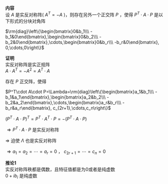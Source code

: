 **内容**  
设 $A$ 是实反对称阵( $A^T=-A$ )，则存在另外一个正交阵 $P$ ，使得 $P^T\cdot A\cdot P$ 是以下形式的分块对角阵  
  
$\rm{diag}\left\{\begin{bmatrix}0&b_1\\\ -b_1&0\end{bmatrix},\begin{bmatrix}0&b_2\\\ -b_2&0\end{bmatrix},\cdots,\begin{bmatrix}0&b_r\\\ -b_r&0\end{bmatrix}, 0,\cdots,0\right\}$  
  
**证明**  
实反对称阵是实正规阵  
$A\cdot A^T=-A^2=A^T\cdot A$  
  
存在 $P$ 正交阵，使得  
  
$P^T\cdot A\cdot P=\Lambda=\rm{diag}\left\{\begin{bmatrix}a_1&b_1\\\ -b_1&a_1\end{bmatrix},\begin{bmatrix}a_2&b_2\\\ -b_2&a_2\end{bmatrix},\cdots,\begin{bmatrix}a_r&b_r\\\ -b_r&a_r\end{bmatrix}, c_{2r+1},\cdots,c_n\right\}$  
  
$(P^T\cdot A\cdot P)^T=P^T\cdot A^T\cdot P=-(P^T\cdot A\cdot P)$  
  
$\Rightarrow P^T\cdot A\cdot P$ 是实反对称阵  
  
$\Rightarrow$ 迫使 $\Lambda$ 也是实反对称阵  
  
$\Rightarrow a_1=a_2=\cdots=a_r=0$ ， $c_{2r+1}=\cdots=c_n=0$  
  
**推论1**  
实反对称阵秩都是偶数，且特征值都是为0或者是纯虚数  
$0+ib_i$ 是纯虚数  

